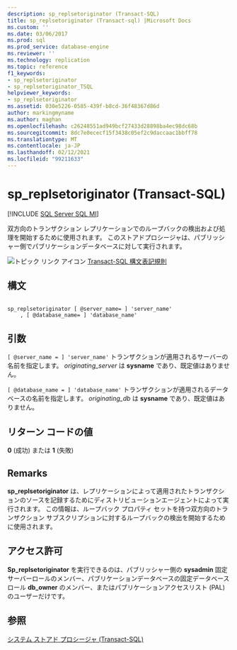 ```yaml
---
description: sp_replsetoriginator (Transact-SQL)
title: sp_replsetoriginator (Transact-sql) |Microsoft Docs
ms.custom: ''
ms.date: 03/06/2017
ms.prod: sql
ms.prod_service: database-engine
ms.reviewer: ''
ms.technology: replication
ms.topic: reference
f1_keywords:
- sp_replsetoriginator
- sp_replsetoriginator_TSQL
helpviewer_keywords:
- sp_replsetoriginator
ms.assetid: 030e5226-0585-439f-b8cd-36f48367d86d
author: markingmyname
ms.author: maghan
ms.openlocfilehash: c26248551ad949bcf27433d28898ba4ec98dc68b
ms.sourcegitcommit: 8dc7e0ececf15f3438c05ef2c9daccaac1bbff78
ms.translationtype: MT
ms.contentlocale: ja-JP
ms.lasthandoff: 02/12/2021
ms.locfileid: "99211633"
---
```

# <a name="sp_replsetoriginator-transact-sql"></a>sp_replsetoriginator (Transact-SQL)
[!INCLUDE [SQL Server SQL MI](../../includes/applies-to-version/sql-asdbmi.md)]

  双方向のトランザクション レプリケーションでのループバックの検出および処理を開始するために使用されます。 このストアドプロシージャは、パブリッシャー側でパブリケーションデータベースに対して実行されます。  
  
 ![トピック リンク アイコン](../../database-engine/configure-windows/media/topic-link.gif "トピック リンク アイコン") [Transact-SQL 構文表記規則](../../t-sql/language-elements/transact-sql-syntax-conventions-transact-sql.md)  
  
## <a name="syntax"></a>構文  
  
```  
  
sp_replsetoriginator [ @server_name= ] 'server_name'   
    , [ @database_name= ] 'database_name'  
```  
  
## <a name="arguments"></a>引数  
`[ @server_name = ] 'server_name'` トランザクションが適用されるサーバーの名前を指定します。 *originating_server* は **sysname** であり、既定値はありません。  
  
`[ @database_name = ] 'database_name'` トランザクションが適用されるデータベースの名前を指定します。 *originating_db* は **sysname** であり、既定値はありません。  
  
## <a name="return-code-values"></a>リターン コードの値  
 **0** (成功) または **1** (失敗)  
  
## <a name="remarks"></a>Remarks  
 **sp_replsetoriginator** は、レプリケーションによって適用されたトランザクションのソースを記録するためにディストリビューションエージェントによって実行されます。 この情報は、ループバック プロパティ セットを持つ双方向のトランザクション サブスクリプションに対するループバックの検出を開始するために使用されます。  
  
## <a name="permissions"></a>アクセス許可  
 **Sp_replsetoriginator** を実行できるのは、パブリッシャー側の **sysadmin** 固定サーバーロールのメンバー、パブリケーションデータベースの固定データベースロール **db_owner** のメンバー、またはパブリケーションアクセスリスト (PAL) のユーザーだけです。  
  
## <a name="see-also"></a>参照  
 [システム ストアド プロシージャ &#40;Transact-SQL&#41;](../../relational-databases/system-stored-procedures/system-stored-procedures-transact-sql.md)  
  
  
